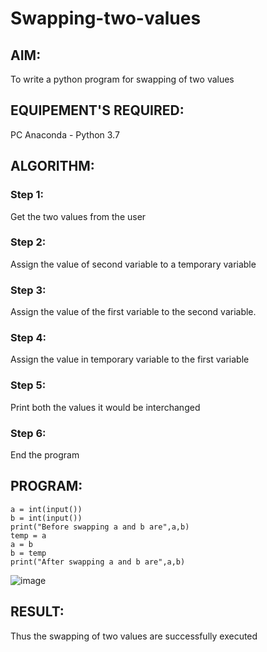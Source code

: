 # Swapping-two-values
## AIM:
To write a python program for swapping of two values
## EQUIPEMENT'S REQUIRED: 
PC
Anaconda - Python 3.7
## ALGORITHM: 
### Step 1:
Get the two values from the user
### Step 2: 
Assign the value of second variable to a temporary variable 
### Step 3: 
Assign the value of the first variable to the second variable.
### Step 4:  
Assign the value in temporary variable to the first variable
### Step 5: 
Print both the values it would be interchanged
### Step 6: 
End the program
## PROGRAM:
```
a = int(input())
b = int(input())
print("Before swapping a and b are",a,b)
temp = a
a = b 
b = temp
print("After swapping a and b are",a,b)
```

![image](https://github.com/user-attachments/assets/e3925b96-3f21-42a7-91d3-4d80f7c751af)

## RESULT:
Thus the swapping of two values are successfully executed




